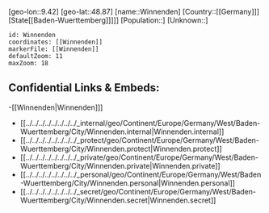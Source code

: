 ﻿---
location: [48.87,9.42]
mapzoom: [7,12] 
mapmarker: city 
type: City
tags:
- geo/City


SpocWebEntityId: 35642
isDeleted: false
confidential: public

---
[geo-lon::9.42]
[geo-lat::48.87]
[name::Winnenden]
[Country::[[Germany]]]
[State[[Baden-Wuerttemberg]]]]]
[Population::]
[Unknown::]


```leaflet
id: Winnenden
coordinates: [[Winnenden]]
markerFile: [[Winnenden]]
defaultZoom: 11 
maxZoom: 18
```


## Confidential Links & Embeds: 
-[[Winnenden|Winnenden]]] 
- [[../../../../../../../../_internal/geo/Continent/Europe/Germany/West/Baden-Wuerttemberg/City/Winnenden.internal|Winnenden.internal]] 
- [[../../../../../../../../_protect/geo/Continent/Europe/Germany/West/Baden-Wuerttemberg/City/Winnenden.protect|Winnenden.protect]] 
- [[../../../../../../../../_private/geo/Continent/Europe/Germany/West/Baden-Wuerttemberg/City/Winnenden.private|Winnenden.private]] 
- [[../../../../../../../../_personal/geo/Continent/Europe/Germany/West/Baden-Wuerttemberg/City/Winnenden.personal|Winnenden.personal]] 
- [[../../../../../../../../_secret/geo/Continent/Europe/Germany/West/Baden-Wuerttemberg/City/Winnenden.secret|Winnenden.secret]] 
